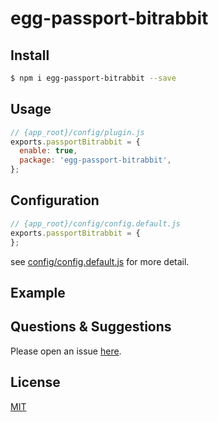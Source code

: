 # egg-passport-bitrabbit

<!--
Description here.
-->

## Install

```bash
$ npm i egg-passport-bitrabbit --save
```

## Usage

```js
// {app_root}/config/plugin.js
exports.passportBitrabbit = {
  enable: true,
  package: 'egg-passport-bitrabbit',
};
```

## Configuration

```js
// {app_root}/config/config.default.js
exports.passportBitrabbit = {
};
```

see [config/config.default.js](config/config.default.js) for more detail.

## Example

<!-- example here -->

## Questions & Suggestions

Please open an issue [here](https://github.com/eggjs/egg/issues).

## License

[MIT](LICENSE)
